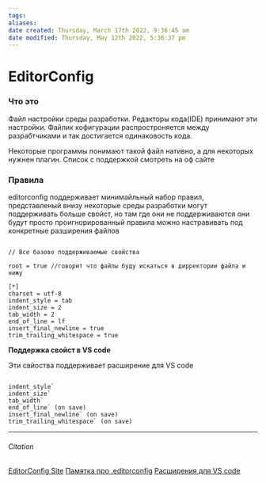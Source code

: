```yaml
---
tags: 
aliases: 
date created: Thursday, March 17th 2022, 9:36:45 am
date modified: Thursday, May 12th 2022, 5:36:37 pm
---
```


# EditorConfig

### Что это

Файл настройки среды разработки. Редакторы кода(IDE) принимают эти настройки.
Файлик кофигурации распростроняется между разрабтчиками и так достигается одинаковость кода.

Некоторые программы понимают такой файл нативно, а для некоторых нужнен плагин. Список с поддержкой смотреть на оф сайте

### Правила

editorconfig поддерживает минимайльный набор правил, представленый внизу
некоторые среды разработки могут поддерживать больше свойст, но там где они не поддерживаются они будут просто проигнорированный
правила можно настравивать под конкретные разширения файлов

```editorconfig

// Все базово поддерживаемые свойства

root = true //говорит что файлы буду искаться в дирректории файла и нижу

[*]
charset = utf-8
indent_style = tab
indent_size = 2
tab_width = 2
end_of_line = lf
insert_final_newline = true
trim_trailing_whitespace = true

```

**Поддержка свойст в VS code**

Эти свйоства поддерживает расширение для VS code

```editorconfig

indent_style`
indent_size`
tab_width`
end_of_line` (on save)
insert_final_newline` (on save)
trim_trailing_whitespace` (on save)

```

---

###### Citation

[EditorConfig Site](https://editorconfig.org)
[Памятка про .editorconfig](http://glivera-team.github.io/tips/2016/02/08/editorconfig.html)
[Расширения для VS code](https://marketplace.visualstudio.com/items?itemName=EditorConfig.EditorConfig)

